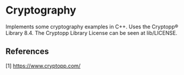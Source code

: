 # Cryptography

Implements some cryptography examples in C++. Uses the Cryptopp® Library 8.4. The Cryptopp Library License can be seen at lib/LICENSE.

## References

[1] https://www.cryptopp.com/